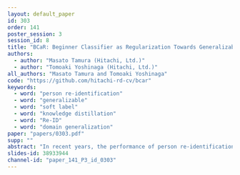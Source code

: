 ```yaml
---
layout: default_paper
id: 303
order: 141
poster_session: 3
session_id: 8
title: "BCaR: Beginner Classifier as Regularization Towards Generalizable Re-ID"
authors:
  - author: "Masato Tamura (Hitachi, Ltd.)"
  - author: "Tomoaki Yoshinaga (Hitachi, Ltd.)"
all_authors: "Masato Tamura and Tomoaki Yoshinaga"
code: "https://github.com/hitachi-rd-cv/bcar"
keywords:
  - word: "person re-identification"
  - word: "generalizable"
  - word: "soft label"
  - word: "knowledge distillation"
  - word: "Re-ID"
  - word: "domain generalization"
paper: "papers/0303.pdf"
supp: ""
abstract: "In recent years, the performance of person re-identification has been dramatically improved by virtue of sophisticated training methods. However, most of the existing methods are based on the assumption that the statistics of a target domain can be utilized during training. This inevitably introduces huge costs for data collection each time a person re-identification system is deployed, which hinders the applicability to real-world scenarios. To mitigate this issue, we expand upon the concept of domain generalization. Typical person re-identification datasets are composed of a large amount of identities. However, examples for each identity are rather scarce. It is widely known that if examples are highly biased, over-fitting is likely to occur and degrade the performance. To alleviate this problem, we propose a novel soft-label regularization method that combines an expert feature extractor with a beginner classifier for generating soft labels. From a representation learning perspective, a convolutional neural network-based feature extractor is thought to prioritize common patterns. Therefore, the subsequent classifier typically fits common examples first, followed by rare ones. On the basis of this observation, we force the beginner classifier to remain uncertain towards rare examples by means of periodic initialization. Accordingly, the beginner classifier assigns highly confident labels to common examples and ambiguous labels to rare ones, thus enabling soft labels to mitigate over-fitting to biased examples (e.g., highly occluded ones). Extensive analysis shows that our method successfully assigns ambiguous labels to biased examples and thus increases the rank-1 accuracy by 3.4%, 1.6%, 0.9%, and 5.2% on the VIPeR, PRID, GRID, and i-LIDS datasets, respectively. To facilitate future research, the source codes will be released."
slides-id: 38933944
channel-id: "paper_141_P3_id_0303"
---
```

